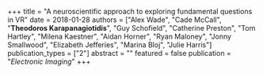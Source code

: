+++
title = "A neuroscientific approach to exploring fundamental questions in VR"
date = 2018-01-28
authors = ["Alex Wade", "Cade McCall", "**Theodoros Karapanagiotidis**", "Guy Schofield", "Catherine Preston", "Tom Hartley", "Milena Kaestner", "Aidan Horner", "Ryan Maloney", "Jonny Smallwood", "Elizabeth Jefferies", "Marina Bloj", "Julie Harris"]
publication_types = ["2"]
abstract = ""
featured = false
publication = "*Electronic Imaging*"
+++


